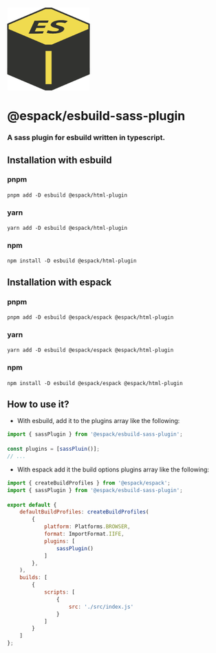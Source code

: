 ![espack](./assets/espack.png)

# @espack/esbuild-sass-plugin
### A sass plugin for esbuild written in typescript.

## Installation with esbuild

### pnpm
`pnpm add -D esbuild @espack/html-plugin`
### yarn
`yarn add -D esbuild @espack/html-plugin`
### npm
`npm install -D esbuild @espack/html-plugin`

## Installation with espack

### pnpm
`pnpm add -D esbuild @espack/espack @espack/html-plugin`
### yarn
`yarn add -D esbuild @espack/espack @espack/html-plugin`
### npm
`npm install -D esbuild @espack/espack @espack/html-plugin`

## How to use it?

- With esbuild, add it to the plugins array like the following: 
```javascript
import { sassPlugin } from '@espack/esbuild-sass-plugin';

const plugins = [sassPluin()];
// ...
```
- With espack add it the build options plugins array like the following:
```javascript
import { createBuildProfiles } from '@espack/espack';
import { sassPlugin } from '@espack/esbuild-sass-plugin';

export default {
    defaultBuildProfiles: createBuildProfiles(
        {
            platform: Platforms.BROWSER,
            format: ImportFormat.IIFE,
            plugins: [
                sassPlugin()
            ]
        },
    ),
    builds: [
        {
            scripts: [
                {
                    src: './src/index.js'
                }
            ]
        }
    ]
};
```
